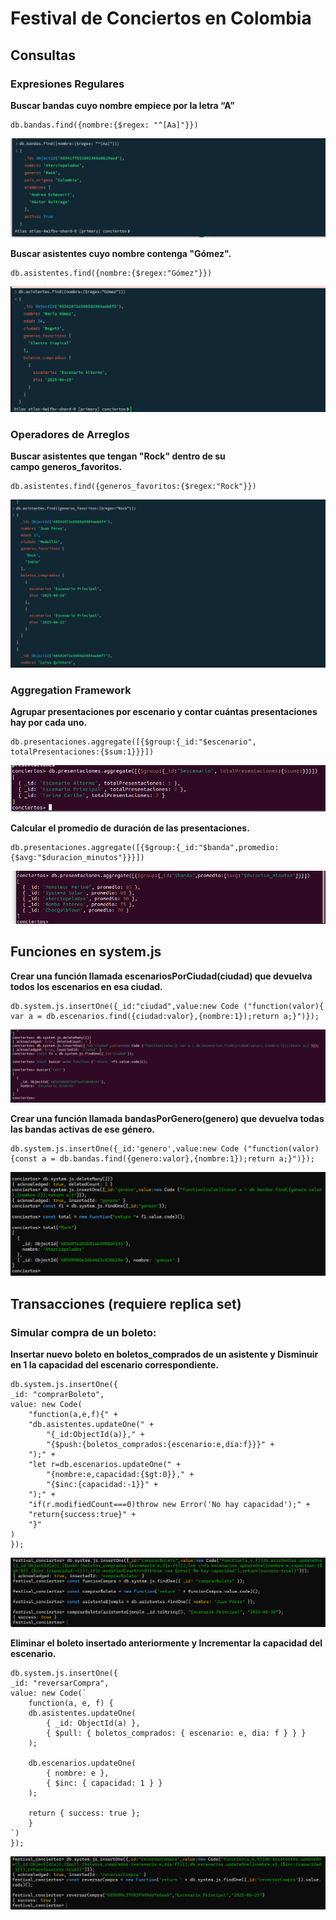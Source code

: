 # Festival de Conciertos en Colombia

## Consultas

### Expresiones Regulares

**Buscar bandas cuyo nombre empiece por la letra “A”**  

    db.bandas.find({nombre:{$regex: "^[Aa]"}})
![Primer comando](capturas/1.png)

**Buscar asistentes cuyo nombre contenga "Gómez".**  

    db.asistentes.find({nombre:{$regex:"Gómez"}})
![](capturas/2.png)

### Operadores de Arreglos

**Buscar asistentes que tengan "Rock" dentro de su campo generos_favoritos.**  

    db.asistentes.find({generos_favoritos:{$regex:"Rock"}})
![](capturas/3.png)

### Aggregation Framework

**Agrupar presentaciones por escenario y contar cuántas presentaciones hay por cada uno.**  

    db.presentaciones.aggregate([{$group:{_id:"$escenario", totalPresentaciones:{$sum:1}}}])
![](capturas/4.png)

**Calcular el promedio de duración de las presentaciones.**  

    db.presentaciones.aggregate([{$group:{_id:"$banda",promedio:{$avg:"$duracion_minutos"}}}])
![](capturas/5.png)

## Funciones en system.js

**Crear una función llamada escenariosPorCiudad(ciudad) que devuelva todos los escenarios en esa ciudad.** 

    db.system.js.insertOne({_id:"ciudad",value:new Code ("function(valor){ var a = db.escenarios.find({ciudad:valor},{nombre:1});return a;}")});
![](capturas/6.png)

**Crear una función llamada bandasPorGenero(genero) que devuelva todas las bandas activas de ese género.** 

    db.system.js.insertOne({_id:'genero',value:new Code ("function(valor){const a = db.bandas.find({genero:valor},{nombre:1});return a;}")});
![](capturas/7.png)

## Transacciones (requiere replica set)

### Simular compra de un boleto:

**Insertar nuevo boleto en boletos_comprados de un asistente y Disminuir en 1 la capacidad del escenario correspondiente.**

    db.system.js.insertOne({
    _id: "comprarBoleto",
    value: new Code(
        "function(a,e,f){" +
        "db.asistentes.updateOne(" +
            "{_id:ObjectId(a)}," +
            "{$push:{boletos_comprados:{escenario:e,dia:f}}}" +
        ");" +
        "let r=db.escenarios.updateOne(" +
            "{nombre:e,capacidad:{$gt:0}}," +
            "{$inc:{capacidad:-1}}" +
        ");" +
        "if(r.modifiedCount===0)throw new Error('No hay capacidad');" +
        "return{success:true}" +
        "}"
    )
    });


![](capturas/8.png)

**Eliminar el boleto insertado anteriormente y Incrementar la capacidad del escenario.**

    db.system.js.insertOne({
    _id: "reversarCompra",
    value: new Code(`
        function(a, e, f) {
        db.asistentes.updateOne(
            { _id: ObjectId(a) },
            { $pull: { boletos_comprados: { escenario: e, dia: f } } }
        );
        
        db.escenarios.updateOne(
            { nombre: e },
            { $inc: { capacidad: 1 } }
        );
        
        return { success: true };
        }
    `)
    });

![](capturas/9.png)